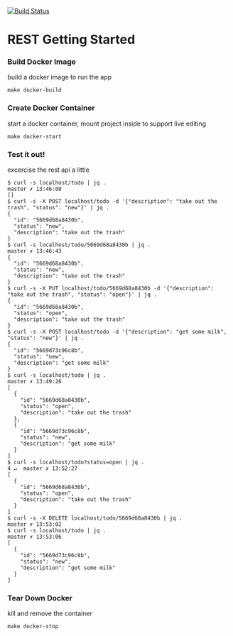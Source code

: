 [![Build Status](https://travis-ci.org/fliglio/rest-gs.svg)](https://travis-ci.org/fliglio/rest-gs)

# REST Getting Started

### Build Docker Image
build a docker image to run the app

	make docker-build

### Create Docker Container
start a docker container, mount project inside to support live editing

	make docker-start


### Test it out!
excercise the rest api a little

	$ curl -s localhost/todo | jq .                                                        master ✗ 13:46:08
	[]
	$ curl -s -X POST localhost/todo -d '{"description": "take out the trash", "status": "new"}' | jq .
	{
	  "id": "5669d68a8430b",
	  "status": "new",
	  "description": "take out the trash"
	}
	$ curl -s localhost/todo/5669d68a8430b | jq .                                          master ✗ 13:46:43
	{
	  "id": "5669d68a8430b",
	  "status": "new",
	  "description": "take out the trash"
	}
	$ curl -s -X PUT localhost/todo/5669d68a8430b -d '{"description": "take out the trash", "status": "open"}' | jq .
	{
	  "id": "5669d68a8430b",
	  "status": "open",
	  "description": "take out the trash"
	}
	$ curl -s -X POST localhost/todo -d '{"description": "get some milk", "status": "new"}' | jq .
	{
	  "id": "5669d73c96c8b",
	  "status": "new",
	  "description": "get some milk"
	}
	$ curl -s localhost/todo | jq .                                                        master ✗ 13:49:26
	[
	  {
		"id": "5669d68a8430b",
		"status": "open",
		"description": "take out the trash"
	  },
	  {
		"id": "5669d73c96c8b",
		"status": "new",
		"description": "get some milk"
	  }
	]
	$ curl -s localhost/todo?status=open | jq .                                       4 ↵  master ✗ 13:52:27
	[
	  {
		"id": "5669d68a8430b",
		"status": "open",
		"description": "take out the trash"
	  }
	]
	$ curl -s -X DELETE localhost/todo/5669d68a8430b | jq .                                master ✗ 13:53:02
	$ curl -s localhost/todo | jq .                                                        master ✗ 13:53:06
	[
	  {
		"id": "5669d73c96c8b",
		"status": "new",
		"description": "get some milk"
	  }
	]


### Tear Down Docker
kill and remove the container

	make docker-stop



